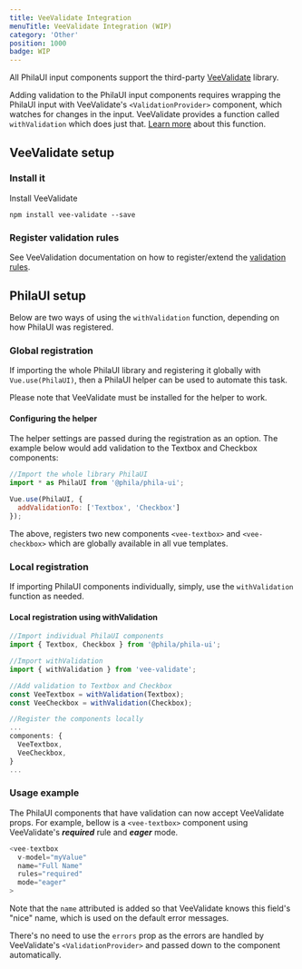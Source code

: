 ```yaml
---
title: VeeValidate Integration
menuTitle: VeeValidate Integration (WIP)
category: 'Other'
position: 1000
badge: WIP
---
```


All PhilaUI input components support the third-party [VeeValidate](https://logaretm.github.io/vee-validate/) library.

Adding validation to the PhilaUI input components requires wrapping the PhilaUI input with VeeValidate's ``<ValidationProvider>`` component, which watches for changes in the input. VeeValidate provides a function called ``withValidation`` which does just that. [Learn more](https://logaretm.github.io/vee-validate/api/with-validation.html) about this function.

## VeeValidate setup
### Install it
Install VeeValidate
```
npm install vee-validate --save
```
### Register validation rules
See VeeValidation documentation on how to register/extend the [validation rules](https://logaretm.github.io/vee-validate/guide/basics.html#adding-rules).

## PhilaUI setup
Below are two ways of using the ``withValidation`` function, depending on how PhilaUI was registered.

### Global registration
If importing the whole PhilaUI library and registering it globally with ``Vue.use(PhilaUI)``, then a PhilaUI helper can be used to automate this task.

<alert type="warning">Please note that VeeValidate must be installed for the helper to work.</alert>

#### Configuring the helper
The helper settings are passed during the registration as an option. The example below would add validation to the Textbox and Checkbox components:

```js
//Import the whole library PhilaUI
import * as PhilaUI from '@phila/phila-ui';

Vue.use(PhilaUI, {
  addValidationTo: ['Textbox', 'Checkbox']
});
```

The above, registers two new components ``<vee-textbox>`` and ``<vee-checkbox>`` which are globally available in all vue templates.


### Local registration
If importing PhilaUI components individually, simply, use the ```withValidation``` function as needed.

#### Local registration using withValidation
```js
//Import individual PhilaUI components
import { Textbox, Checkbox } from '@phila/phila-ui';

//Import withValidation
import { withValidation } from 'vee-validate';

//Add validation to Textbox and Checkbox
const VeeTextbox = withValidation(Textbox);
const VeeCheckbox = withValidation(Checkbox);

//Register the components locally
...
components: {
  VeeTextbox,
  VeeCheckbox,
}
...
```

### Usage example
The PhilaUI components that have validation can now accept VeeValidate props. For example, bellow is a ``<vee-textbox>`` component using VeeValidate's ___required___ rule and ___eager___ mode.
```js
<vee-textbox
  v-model="myValue"
  name="Full Name"
  rules="required"
  mode="eager"
>
```
<alert>Note that the ``name`` attributed is added so that VeeValidate knows this field's "nice" name, which is used on the default error messages.</alert>

<alert>There's no need to use the ``errors`` prop as the errors are handled by VeeValidate's ``<ValidationProvider>`` and passed down to the component automatically.</alert>